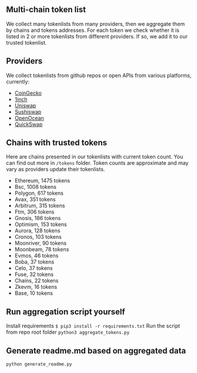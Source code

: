 
## Multi-chain token list 
We collect many tokenlists from many providers, then we aggregate them by chains and tokens addresses. 
For each token we check whether it is listed in 2 or more tokenlists from different providers. If so, 
we add it to our trusted tokenlist.

## Providers
We collect tokenlists from github repos or open APIs from various platforms, currently:
- [CoinGecko](https://www.coingecko.com/)
- [1inch](https://app.1inch.io/)
- [Uniswap](https://uniswap.org/)
- [Sushiswap](https://www.sushi.com/)
- [OpenOcean](https://openocean.finance/)
- [QuickSwap](https://quickswap.exchange/#/swap)

## Chains with trusted tokens
Here are chains presented in our tokenlists with current token count. You can find out more in `/tokens` folder.
Token counts are approximate and may vary as providers update their tokenlists.
- Ethereum, 1475 tokens
- Bsc, 1008 tokens
- Polygon, 617 tokens
- Avax, 351 tokens
- Arbitrum, 315 tokens
- Ftm, 306 tokens
- Gnosis, 186 tokens
- Optimism, 153 tokens
- Aurora, 128 tokens
- Cronos, 103 tokens
- Moonriver, 90 tokens
- Moonbeam, 78 tokens
- Evmos, 46 tokens
- Boba, 37 tokens
- Celo, 37 tokens
- Fuse, 32 tokens
- Chains, 22 tokens
- Zkevm, 16 tokens
- Base, 10 tokens

## Run aggregation script yourself
Install requirements
```$ pip3 install -r requirements.txt```
Run the script from repo root folder
```python3 aggregate_tokens.py```
## Generate readme.md based on aggregated data
```bash
python generate_readme.py
```
